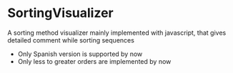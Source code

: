 # SortingVisualizer
A sorting method visualizer mainly implemented with javascript, that gives detailed comment while sorting sequences

- Only Spanish version is supported by now
- Only less to greater orders are implemented by now
